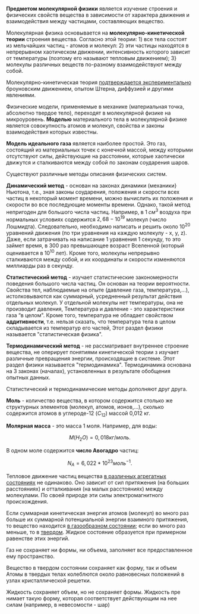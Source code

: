 **Предметом молекулярной физики** является изучение строения и физических свойств вещества в зависимости от характера движения и взаимодействия между частицами, составляющих вещество.  
  
Молекулярная физика основывается на **молекулярно-кинетической теории** строения вещества. Согласно этой теории: 1) все тела состоят из мельчайших частиц - атомов и молекул: 2) эти частицы находятся в непрерывном хаотическом движении, интенсивность которого зависит от температуры (поэтому его называют тепловым движением); 3} молекулы различных веществ по-разному взаимодействуют между собой.  
  
Молекулярно-кинетическая теория <u>подтверждается экспериментально</u>  
броуновским движением, опытом Штерна, диффузией и другими явлениями.  
  
Физические модели, применяемые в механике (материальная точка, абсолютно твердое тело), переходят в молекулярной физике на микроуровень. **Моделью** материального тела в молекулярной физике является совокупность атомов и молекул, свойства и законы взаимодействия которых известны.  
  
**Модель идеального газа** является наиболее простой. Это газ, состоящий из материальных точек с конечной массой, между которыми отсутствуют силы, действующие на расстоянии, которые хаотически движутся и сталкиваются между собой по законам соударения шаров.  
  
Существуют различные методы описания физических систем.  
  
**Динамический метод** - основан на законах динамики (механики} Ньютона, т.е., зная законы соударения, положения и скорости всех частиц в некоторый момент времени, можно вычислить их положения и скорости во все последующие моменты времени. Однако, такой метод непригоден для большого числа частиц. Например, в $1 \; см^{3}$ воздуха при нормальных условиях содержится $2,68-10^{19}$ молекул (число Лошмидта). Следовательно, необходимо написать и решить около $10^{20}$ уравнений движения (по три уравнения на каждую молекулу - х, у, z). Даже, если затрачивать на написание 1 уравнения 1 секунду, то это займет время, в 300 раз превышающее возраст Вселенной (который оценивается в $10^{10}$ лет). Кроме того, молекулы непрерывно сталкиваются между собой, и их координаты и скорости изменяются миллиарды раз в секунду.  
  
**Статистический метод** - изучает статистические закономерности поведения большого числа частиц. Он основан на теории вероятности. Свойства тел, наблюдаемые на опыте (давление газа, температура,...), истолковываются как суммарный, усредненный результат действия отдельных молекул. У отдельной молекулы нет температуры, она не производит давления, Температура и давление - это характеристики газа “в целом". Кроме того, температура не обладает свойством **аддитивности**, т.е. нельзя сказать, что температура тела в целом складывается из температур его частей, Этот раздел физики называется "статистическая физика".

**Термодинамический метод** - не рассматривает внутреннее строение вещества, не оперирует понятиями кинетической теории з изучает различные превращения энергии, происходящие в системе. Этот раздел физики называется "термодинамика". Термодинамика основана на 3 законах (началах), установленных в результате обобщения опытных данных.  
  
Статистический и термодинамические методы дополняют друг друга.  
  
**Моль** - количество вещества, в котором содержится столько же структурных элементов (молекул, атомов, ионов,...), сколько содержится атомов в углероде-12 $(C_{12})$ массой 0,012 кг.  
  
**Молярная масса** - это масса 1 моля. Например, для воды:  
  
$$М(Н_{2}О) = 0,018 кг/моль.$$  
  
В одном моле содержится **число Авогадро** частиц:  
  
$$ N_{A}= 6,022*10^{23} моль^{-1}.  $$
  
Тепловое движение частиц вещества <u> в различных агрегатных состояниях</u> не одинаково. Оно зависит от сил притяжения (на больших расстояниях) и отталкивания (на малых расстояниях) между молекулами. По своей природе эти силы электромагнитного происхождения.  
  
Если суммарная кинетическая энергия атомов (молекул) во много раз больше их суммарной потенциальной энергии взаимного притяжения, то вещество находится <u>в газообразном состоянии</u>; если во много раз меньше, то в <u>твердом</u>. Жидкое состояние образуется при примерном равенстве этих энергий.  
  
Газ не сохраняет ни формы, ни объема, заполняет все предоставленное ему пространство.  
  
Вещество в твердом состоянии сохраняет как форму, так и объем Атомы в твердых телах колеблются около равновесных положений в узлах кристаллической решетки.  
  
Жидкость сохраняет объем, но не сохраняет формы. Жидкость пре нимает такую форму, которая соответствует действующим на нее силам (например, в невесомости - шар)